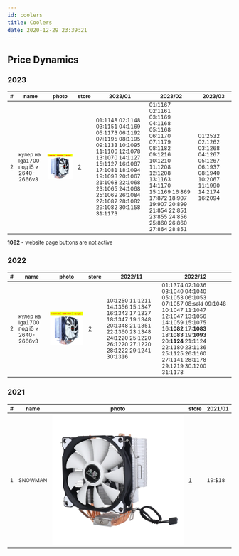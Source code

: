 ```yaml
---
id: coolers
title: Coolers
date: 2020-12-29 23:39:21
---
```


## Price Dynamics

### 2023

<small class="tab-img-w-200 col-w-0">

| # | name | photo | store | 2023/01 | 2023/02 | 2023/03 |
| --- | --- | --- | --- | --- | --- | --- |
| 2 | кулер на lga1700 под i5 и 2640-2666v3 | [![2011-X79-X99-2-4-6.jpg_640x640](img/2011-X79-X99-2-4-6.jpg_640x640.webp)](img/2011-X79-X99-2-4-6.jpg_640x640.webp) | [2](https://aliexpress.ru/item/1005002366025350.html 'coolangel cooler Store') | 01:1148 02:1148 03:1151 04:1169 05:1173 06:1192 07:1195 08:1195 09:1133 10:1095 11:1106 12:1078 13:1070 14:1127 15:1127 16:1087 17:1081 18:1094 19:1093 20:1067 21:1068 22:1068 23:1065 24:1068 25:1069 26:1084 27:1082 28:1082 29:1082 30:1158 31:1173 | 01:1167 02:1161 03:1169 04:1168 05:1168 06:1170 07:1179 08:1182 09:1216 10:1210 11:1208 12:1208 13:1163 14:1170 15:1169 16:869 17:872 18:907 19:907 20:899 21:854 22:851 23:855 24:856 25:860 26:860 27:864 28:851 | 01:2532 02:1262 03:1268 04:1267 05:1267 06:1937 08:1940 10:2067 11:1990 14:2174 16:2094 |

**1082** - website page buttons are not active

</small>

### 2022

<small class="tab-img-w-100 col-w-0">

| # | name | photo | store | 2022/11 | 2022/12 |
| --- | --- | --- | --- | --- | --- |
| 2 | кулер на lga1700 под i5 и 2640-2666v3 | [![2011-X79-X99-2-4-6.jpg_640x640](img/2011-X79-X99-2-4-6.jpg_640x640.webp)](img/2011-X79-X99-2-4-6.jpg_640x640.webp) | [2](https://aliexpress.ru/item/1005002366025350.html 'coolangel cooler Store') | 10:1250 11:1211 14:1356 15:1347 16:1343 17:1337 18:1347 19:1348 20:1348 21:1351 22:1360 23:1348 24:1220 25:1220 26:1220 27:1220 28:1222 29:1241 30:1316 | 01:1374 02:1036 03:1040 04:1040 05:1053 06:1053 07:1057 08:~~sold~~ 09:1048 10:1047 11:1047 12:1047 13:1056 14:1059 15:1075 16:**1082** 17:**1083** 18:**1083** 19:**1093** 20:**1124** 21:1124 22:1180 23:1136 25:1125 26:1160 27:1141 28:1178 29:1219 30:1200 31:1178 |

</small>

### 2021

<small class="tab-img-w-100 col-w-0">

| # | name | photo | store | 2021/01 |
| --- | --- | --- | --- | --- |
| 1 | SNOWMAN | [![SNOWMAN.jpg_640x640](img/SNOWMAN.jpg_640x640.webp)](img/SNOWMAN.jpg_640x640.webp) | [1](https://www.aliexpress.com/item/32958609112.html 'Supplies for Computer & Offices Store') | 19:$18 |

</small>
